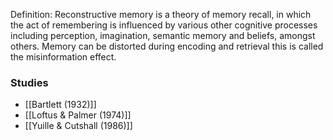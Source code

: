 Definition: Reconstructive memory is a theory of memory recall, in which the act of remembering is influenced by various other cognitive processes including perception, imagination, semantic memory and beliefs, amongst others. Memory can be distorted during encoding and retrieval this is called the misinformation effect.

### Studies
- [[Bartlett (1932)]]
- [[Loftus & Palmer (1974)]]
- [[Yuille & Cutshall (1986)]]